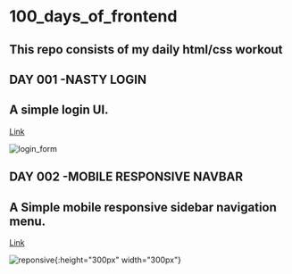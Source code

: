 # 100_days_of_frontend
## This repo consists of my daily html/css  workout 
## DAY 001 -NASTY LOGIN 
## A simple login UI.
[Link](https://nasty-login.netlify.app/)

![login_form](https://user-images.githubusercontent.com/83149058/140903792-6c9e958f-1ba9-4bf3-b254-32fef78f5776.PNG)
## DAY 002 -MOBILE RESPONSIVE NAVBAR
## A Simple mobile responsive sidebar navigation menu.
[Link](https://mobileresponsivenavbar.netlify.app/)

![reponsive](https://user-images.githubusercontent.com/83149058/141061278-89cd9c88-1549-4672-9052-2ee983bfe9a3.PNG){:height="300px" width="300px"}



 

